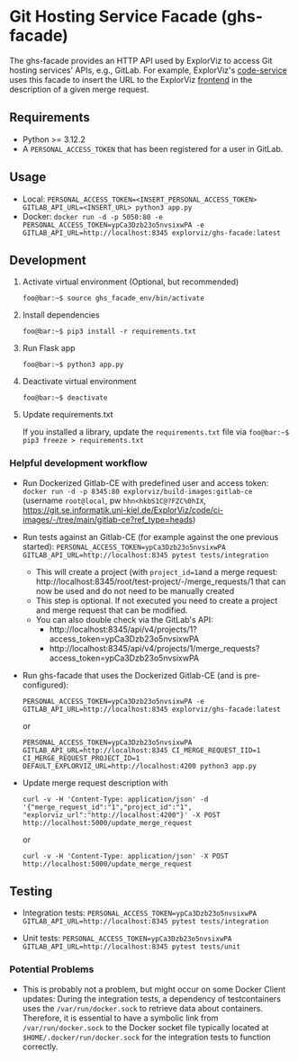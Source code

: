 # Git Hosting Service Facade (ghs-facade)

The ghs-facade provides an HTTP API used by ExplorViz to access Git hosting services' APIs, e.g., GitLab.
For example, ExplorViz's [code-service](https://github.com/explorviz/code-service) uses this facade to insert the URL to the ExplorViz [frontend](https://github.com/explorviz/frontend) in the description of a given merge request.

## Requirements

- Python >= 3.12.2
- A `PERSONAL_ACCESS_TOKEN` that has been registered for a user in GitLab.

## Usage

- Local: `PERSONAL_ACCESS_TOKEN=<INSERT_PERSONAL_ACCESS_TOKEN> GITLAB_API_URL=<INSERT_URL> python3 app.py`
- Docker: `docker run -d -p 5050:80 -e PERSONAL_ACCESS_TOKEN=ypCa3Dzb23o5nvsixwPA -e GITLAB_API_URL=http://localhost:8345 explorviz/ghs-facade:latest`

## Development

1. Activate virtual environment (Optional, but recommended)

   `foo@bar:~$ source ghs_facade_env/bin/activate`

2. Install dependencies

   `foo@bar:~$ pip3 install -r requirements.txt`

3. Run Flask app

   `foo@bar:~$ python3 app.py`

4. Deactivate virtual environment

   `foo@bar:~$ deactivate`

5. Update requirements.txt

   If you installed a library, update the `requirements.txt` file via `foo@bar:~$ pip3 freeze > requirements.txt`

### Helpful development workflow

- Run Dockerized Gitlab-CE with predefined user and access token: `docker run -d -p 8345:80 explorviz/build-images:gitlab-ce` (username `root@local`, pw `hhn<hkbS1C@?FZC%0hIX`, https://git.se.informatik.uni-kiel.de/ExplorViz/code/ci-images/-/tree/main/gitlab-ce?ref_type=heads)

- Run tests against an Gitlab-CE (for example against the one previous started): `PERSONAL_ACCESS_TOKEN=ypCa3Dzb23o5nvsixwPA GITLAB_API_URL=http://localhost:8345 pytest tests/integration`

  - This will create a project (with `project_id=1`and a merge request: http://localhost:8345/root/test-project/-/merge_requests/1 that can now be used and do not need to be manually created
  - This step is optional. If not executed you need to create a project and merge request that can be modified.
  - You can also double check via the GitLab's API:
    - http://localhost:8345/api/v4/projects/1?access_token=ypCa3Dzb23o5nvsixwPA
    - http://localhost:8345/api/v4/projects/1/merge_requests?access_token=ypCa3Dzb23o5nvsixwPA

- Run ghs-facade that uses the Dockerized Gitlab-CE (and is pre-configured):

  `PERSONAL_ACCESS_TOKEN=ypCa3Dzb23o5nvsixwPA -e GITLAB_API_URL=http://localhost:8345 explorviz/ghs-facade:latest`

  or

  `PERSONAL_ACCESS_TOKEN=ypCa3Dzb23o5nvsixwPA GITLAB_API_URL=http://localhost:8345 CI_MERGE_REQUEST_IID=1 CI_MERGE_REQUEST_PROJECT_ID=1 DEFAULT_EXPLORVIZ_URL=http://localhost:4200 python3 app.py`

- Update merge request description with

  `curl -v -H 'Content-Type: application/json' -d '{"merge_request_id":"1","project_id":"1", "explorviz_url":"http://localhost:4200"}' -X POST http://localhost:5000/update_merge_request`

  or

  `curl -v -H 'Content-Type: application/json' -X POST http://localhost:5000/update_merge_request`

## Testing

- Integration tests: `PERSONAL_ACCESS_TOKEN=ypCa3Dzb23o5nvsixwPA GITLAB_API_URL=http://localhost:8345 pytest tests/integration`

- Unit tests: `PERSONAL_ACCESS_TOKEN=ypCa3Dzb23o5nvsixwPA GITLAB_API_URL=http://localhost:8345 pytest tests/unit`

### Potential Problems

- This is probably not a problem, but might occur on some Docker Client updates: During the integration tests, a dependency of testcontainers uses the `/var/run/docker.sock` to retrieve data about containers. Therefore, it is essential to have a symbolic link from `/var/run/docker.sock` to the Docker socket file typically located at `$HOME/.docker/run/docker.sock` for the integration tests to function correctly.
